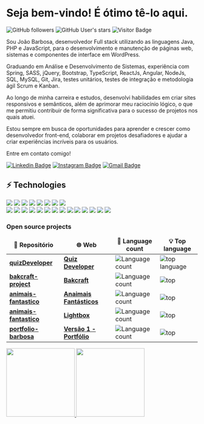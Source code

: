 <h1>Seja bem-vindo! É ótimo tê-lo aqui.</h1>

![GitHub followers](https://img.shields.io/github/followers/JoaoSBarbosa)
![GitHub User's stars](https://img.shields.io/github/stars/JoaoSBarbosa)
![Visitor Badge](https://visitor-badge.laobi.icu/badge?page_id=JoaoSBarbosa.JoaoSBarbosa)

Sou João Barbosa, desenvolvedor Full stack utilizando as linguagens Java, PHP e JavaScript, para o desenvolvimento e manutenção de páginas web, sistemas e componentes de interface em WordPress.

Graduando em Análise e Desenvolvimento de Sistemas, experiência com Spring, SASS, jQuery, Bootstrap, TypeScript, ReactJs, Angular, NodeJs, SQL, MySQL, Git, Jira, testes unitários, testes de integração e metodologia ágil Scrum e Kanban. 

Ao longo de minha carreira e estudos, desenvolvi habilidades em criar sites responsivos e semânticos, além de aprimorar meu raciocínio lógico, o que me permitiu contribuir de forma significativa para o sucesso de projetos nos quais atuei.

Estou sempre em busca de oportunidades para aprender e crescer como desenvolvedor front-end, colaborar em projetos desafiadores e ajudar a criar experiências incríveis para os usuários.

Entre em contato comigo!

[![Linkedin Badge](https://img.shields.io/badge/-devjbarbosa-blue?style=flat-square&logo=Linkedin&logoColor=white&link=https://www.linkedin.com/in/devjbarbosa/)](https://www.linkedin.com/in/devjbarbosa/)
[![Instagram Badge](https://img.shields.io/badge/-@JOAO_SBX-purple?style=flat-square&logo=instagram&logoColor=white&link=https://instagram.com/joao_sbx/)](https://instagram.com/joao_sbx)
[![Gmail Badge](https://img.shields.io/badge/-contato.jsbarbosa@gmail.com-c14438?style=flat-square&logo=Gmail&logoColor=white&link=mailto:contato.jsbarbosa@gmail.com)](mailto:contato.jsbarbosa@gmail.com)

## ⚡ Technologies

<div align="left">
<div>
<img src="https://img.shields.io/badge/Java-ED8B00?style=for-the-badge&logo=openjdk&logoColor=white"/>
 <img src="https://img.shields.io/badge/Spring-6DB33F?style=for-the-badge&logo=spring&logoColor=white"/>
 <img src="https://img.shields.io/badge/MySQL-316192?style=for-the-badge&logo=mysql&logoColor=white"/>
<img src="https://img.shields.io/badge/PHP-777BB4?style=for-the-badge&logo=php&logoColor=white"/>
<img src="https://img.shields.io/badge/HTML-e06b12?style=for-the-badge&logo=html5&logoColor=white" />
<img src="https://img.shields.io/badge/CSS-1283e0?&style=for-the-badge&logo=css3&logoColor=white" />
<img src="https://img.shields.io/badge/JavaScript-F7DF1E?style=for-the-badge&logo=javascript&logoColor=414141" />
<img src="https://img.shields.io/badge/Node.js-43853D?style=for-the-badge&logo=node.js&logoColor=white"/> <br/>
 
 <div align="left">
<img src="https://img.shields.io/badge/TypeScript-007ACC?style=for-the-badge&logo=typescript&logoColor=white"/>
<img src="https://img.shields.io/badge/React-414141?style=for-the-badge&logo=react&logoColor=61DAFB" />
<img src="https://img.shields.io/badge/React_Native-414141?style=for-the-badge&logo=react&logoColor=61DAFB"/>
<img src="https://img.shields.io/badge/SQLite-07405E?style=for-the-badge&logo=sqlite&logoColor=white" />
<img src="https://img.shields.io/badge/Linux-FCC624?style=for-the-badge&logo=linux&logoColor=black"/>
<img src="https://img.shields.io/badge/Wordpress-21759B?style=for-the-badge&logo=wordpress&logoColor=white" />
<img src="https://img.shields.io/badge/Tailwind_CSS-38B2AC?style=for-the-badge&logo=tailwind-css&logoColor=white"/>
<img src="https://img.shields.io/badge/Bootstrap-563D7C?style=for-the-badge&logo=bootstrap&logoColor=white"/>
<img src="https://img.shields.io/badge/Google%20Analytics-E37400?style=for-the-badge&logo=google%20analytics&logoColor=white" />
<img src="https://img.shields.io/badge/hotjar-FD3A5C?style=for-the-badge&logo=hotjar&logoColor=white"/>
<img src="https://img.shields.io/badge/Figma-F24E1E?style=for-the-badge&logo=figma&logoColor=white" />
<img src="https://img.shields.io/badge/Eclipse-2C2255?style=for-the-badge&logo=eclipse&logoColor=white"/>
<img src="https://img.shields.io/badge/Visual_Studio_Code-0078D4?style=for-the-badge&logo=visual%20studio%20code&logoColor=white" />
<img src="https://img.shields.io/badge/Microsoft_Office-D83B01?style=for-the-badge&logo=microsoft-office&logoColor=white"/>
 </div>
</div>
<div>

</div>

</div>

<h3>Open source projects</h3>
<table>
  <thead align="center">
   <tr border="none">
    <td><b>🔗 Repositório</b></td>
    <td><b>🌐 Web</b></td>
    <td><b>📝 Language count</b></td>
    <td><b>💡 Top language</b></td>
  </tr>
  </thead>
  <tbody>
    <tr>
      <td><a href="https://github.com/JoaoSBarbosa/quizDeveloper/tree/main"><b>quizDeveloper</b></a></td>
      <td><a href="https://quizdeveloper.vercel.app/"><b>Quiz Developer</b></a></td>
      <td><img alt="Language count" src="https://img.shields.io/github/languages/count/JoaoSBarbosa/quizDeveloper"/></td>
      <td><img alt="top language" src="https://img.shields.io/github/languages/top/JoaoSBarbosa/quizDeveloper"/></td>
    </tr>
	  <tr>
      <td><a href="https://github.com/JoaoSBarbosa/bakcraft-project/tree/main"><b>bakcraft-project</b></a></td>
      <td><a href="https://bikcraft.joaosbarbosa.com.br/"><b>Bakcraft</b></a></td>
      <td><img alt="Language count" src="https://img.shields.io/github/languages/count/JoaoSBarbosa/bakcraft-project"/></td>
      <td><img alt="top" src="https://img.shields.io/github/languages/top/JoaoSBarbosa/bakcraft-project"/></td>
    </tr>
    <tr>
      <td><a href="https://github.com/JoaoSBarbosa/animais-fantastico"><b>animais-fantastico</b></a></td>
      <td><a href="https://joaosbarbosa.github.io/animais-fantastico/"><b>Anaimais Fantásticos</b></a></td>
      <td><img alt="Language count" src="https://img.shields.io/github/languages/count/JoaoSBarbosa/animais-fantastico"/></td>
      <td><img alt="top" src="https://img.shields.io/github/languages/top/JoaoSBarbosa/animais-fantastico"/></td>
    </tr>
   <tr>
      <td><a href="https://github.com/JoaoSBarbosa/animais-fantastico"><b>animais-fantastico</b></a></td>
      <td><a href="https://joaosbarbosa.github.io/lightbox/"><b>Lightbox</b></a></td>
      <td><img alt="Language count" src="https://img.shields.io/github/languages/count/JoaoSBarbosa/lightbox"/></td>
      <td><img alt="top" src="https://img.shields.io/github/languages/top/JoaoSBarbosa/lightbox"/></td>
    </tr>
   <tr>
      <td><a href="https://github.com/JoaoSBarbosa/portfolio-barbosao"><b>portfolio-barbosa</b></a></td>
      <td><a href="https://joaosbarbosa.github.io/lightbox/"><b>Versão 1 - Portfólio</b></a></td>
      <td><img alt="Language count" src="https://img.shields.io/github/languages/count/JoaoSBarbosa/portfolio-barbosa"/></td>
      <td><img alt="top" src="https://img.shields.io/github/languages/top/JoaoSBarbosa/portfolio-barbosa"/></td>
    </tr>
  </tbody>
</table>

<div align="left">
  <a href="https://github.com/JoaoSBarbosa">
    <img height="180em" src="https://github-readme-stats.vercel.app/api?username=JoaoSBarbosa&show_icons=true&theme=gotham" />
    <img height="180em" src="https://github-readme-stats.vercel.app/api/top-langs/?username=JoaoSBarbosa&layout=compact&langs_count=7&theme=gotham" />
</div>

<br />
